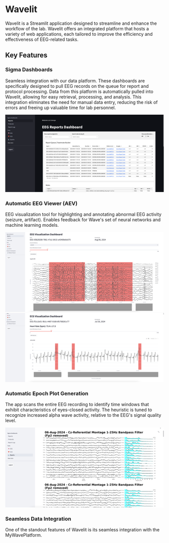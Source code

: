 # Wavelit

Wavelit is a Streamlit application designed to streamline and enhance the workflow of the lab. Wavelit offers an integrated platform that hosts a variety of web applications, each tailored to improve the efficiency and effectiveness of EEG-related tasks.


## Key Features

### Sigma Dashboards
Seamless integration with our data platform. These dashboards are specifically designed to pull EEG records on the queue for report and protocol processing. Data from this platform is automatically pulled into Wavelit, allowing for easy retrieval, processing, and analysis. This integration eliminates the need for manual data entry, reducing the risk of errors and freeing up valuable time for lab personnel.

![sigma](images/sigma.png)


### Automatic EEG Viewer (AEV)
EEG visualization tool for highlighting and annotating abnormal EEG activity (seizure, artifact). Enables feedback for Wave's set of neural networks and machine learning models.

![aea](images/aea.png)
![ahr](images/ahr.png)



### Automatic Epoch Plot Generation
The app scans the entire EEG recording to identify time windows that exhibit characteristics of eyes-closed activity. The heuristic is tuned to recognize increased alpha wave activity, relative to the EEG's signal quality level.

![epoch plot generation](images/epochs.png)



### Seamless Data Integration
One of the standout features of Wavelit is its seamless integration with the MyWavePlatform.
